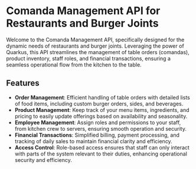 # Comanda Management API for Restaurants and Burger Joints

Welcome to the Comanda Management API, specifically designed for the dynamic needs of restaurants and burger joints. Leveraging the power of Quarkus, this API streamlines the management of table orders (comandas), product inventory, staff roles, and financial transactions, ensuring a seamless operational flow from the kitchen to the table.

## Features

- **Order Management**: Efficient handling of table orders with detailed lists of food items, including custom burger orders, sides, and beverages.
- **Product Management**: Keep track of your menu items, ingredients, and pricing to easily update offerings based on availability and seasonality.
- **Employee Management**: Assign roles and permissions to your staff, from kitchen crew to servers, ensuring smooth operation and security.
- **Financial Transactions**: Simplified billing, payment processing, and tracking of daily sales to maintain financial clarity and efficiency.
- **Access Control**: Role-based access ensures that staff can only interact with parts of the system relevant to their duties, enhancing operational security and efficiency.
